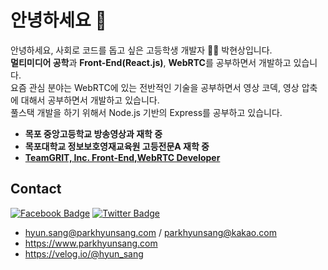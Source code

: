 # 안녕하세요 👋

안녕하세요, 사회로 코드를 돕고 싶은 고등학생 개발자 👨‍💻 박현상입니다.  
**멀티미디어 공학**과 **Front-End(React.js)**, **WebRTC**를 공부하면서 개발하고 있습니다.  
요즘 관심 분야는 WebRTC에 있는 전반적인 기술을 공부하면서 영상 코덱, 영상 압축에 대해서 공부하면서 개발하고 있습니다.  
풀스택 개발을 하기 위해서 Node.js 기반의 Express를 공부하고 있습니다.


- **목포 중앙고등학교 방송영상과 재학 중**
- **목포대학교 정보보호영재교육원 고등전문A 재학 중**
- [**TeamGRIT, Inc. Front-End,WebRTC Developer**](https://teamgrit.kr)

## Contact
[![Facebook Badge](https://img.shields.io/badge/-Facebook-1877f2?style=flat-square&logo=facebook&logoColor=white&link=https://www.facebook.com/utilforever/)](https://www.facebook.com/hyunsang0625/)
[![Twitter Badge](https://img.shields.io/badge/-Twitter-1877f2?style=flat-square&logo=twitter&logoColor=white&link=https://twitter.com/utilforever/)](https://twitter.com/hyunsang_0625)

- hyun.sang@parkhyunsang.com / parkhyunsang@kakao.com
- https://www.parkhyunsang.com
- https://velog.io/@hyun_sang
